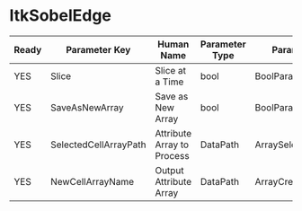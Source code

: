 # ItkSobelEdge

| Ready | Parameter Key | Human Name | Parameter Type | Parameter Class |
|-------|---------------|------------|-----------------|----------------|
| YES | Slice | Slice at a Time | bool | BoolParameter |
| YES | SaveAsNewArray | Save as New Array | bool | BoolParameter |
| YES | SelectedCellArrayPath | Attribute Array to Process | DataPath | ArraySelectionParameter |
| YES | NewCellArrayName | Output Attribute Array | DataPath | ArrayCreationParameter |
